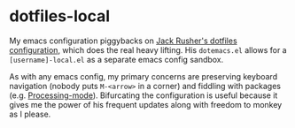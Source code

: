 dotfiles-local
==============

My emacs configuration piggybacks on [Jack Rusher's dotfiles
configuration](https://github.com/jackrusher/dotfiles), which does the
real heavy lifting. His `dotemacs.el` allows for a `[username]-local.el`
as a separate emacs config sandbox.

As with any emacs config, my primary concerns are preserving keyboard
navigation (nobody puts `M-<arrow>` in a corner) and fiddling with
packages (e.g. [Processing-mode](
https://github.com/ptrv/processing2-emacs)). Bifurcating the
configuration is useful because it gives me the power of his frequent
updates along with freedom to monkey as I please.
